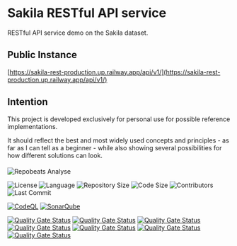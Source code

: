 # Sakila RESTful API service

RESTful API service demo on the Sakila dataset.

## Public Instance

[https://sakila-rest-production.up.railway.app/api/v1/](https://sakila-rest-production.up.railway.app/api/v1/)

## Intention

This project is developed exclusively for personal use for possible reference
implementations.

It should reflect the best and most widely used concepts and principles -
as far as I can tell as a beginner - while also showing several possibilities
for how different solutions can look.

####

![Repobeats Analyse](https://repobeats.axiom.co/api/embed/2969d79bc381679b6cfb58bb2fa17c8c60235626.svg "Repobeats analytics image")

![License](https://badges.ws/github/l/dci-marc/sakila-rest)
![Language](https://badges.ws/github/lang/dci-marc/sakila-rest)
![Repository Size](https://badges.ws/github/repo-size/dci-marc/sakila-rest)
![Code Size](https://badges.ws/github/lang-size/dci-marc/sakila-rest)
![Contributors](https://badges.ws/github/contributors/dci-marc/sakila-rest)
![Last Commit](https://badges.ws/github/last-commit/dci-marc/sakila-rest)

[![CodeQL](https://github.com/dci-marc/sakila-rest/actions/workflows/github-code-scanning/codeql/badge.svg)](https://github.com/dci-marc/sakila-rest/actions/workflows/github-code-scanning/codeql)
[![SonarQube](https://github.com/dci-marc/sakila-rest/actions/workflows/build.yml/badge.svg)](https://github.com/dci-marc/sakila-rest/actions/workflows/build.yml)

[![Quality Gate Status](https://sonarcloud.io/api/project_badges/measure?project=dci-marc_sakila-rest&metric=alert_status)](https://sonarcloud.io/summary/new_code?id=dci-marc_sakila-rest)
[![Quality Gate Status](https://sonarcloud.io/api/project_badges/measure?project=dci-marc_sakila-rest&metric=bugs)](https://sonarcloud.io/summary/new_code?id=dci-marc_sakila-rest)
[![Quality Gate Status](https://sonarcloud.io/api/project_badges/measure?project=dci-marc_sakila-rest&metric=code_smells)](https://sonarcloud.io/summary/new_code?id=dci-marc_sakila-rest)
[![Quality Gate Status](https://sonarcloud.io/api/project_badges/measure?project=dci-marc_sakila-rest&metric=duplicated_lines_density)](https://sonarcloud.io/summary/new_code?id=dci-marc_sakila-rest)
[![Quality Gate Status](https://sonarcloud.io/api/project_badges/measure?project=dci-marc_sakila-rest&metric=sqale_rating)](https://sonarcloud.io/summary/new_code?id=dci-marc_sakila-rest)
[![Quality Gate Status](https://sonarcloud.io/api/project_badges/measure?project=dci-marc_sakila-rest&metric=reliability_rating)](https://sonarcloud.io/summary/new_code?id=dci-marc_sakila-rest)
[![Quality Gate Status](https://sonarcloud.io/api/project_badges/measure?project=dci-marc_sakila-rest&metric=security_rating)](https://sonarcloud.io/summary/new_code?id=dci-marc_sakila-rest)
